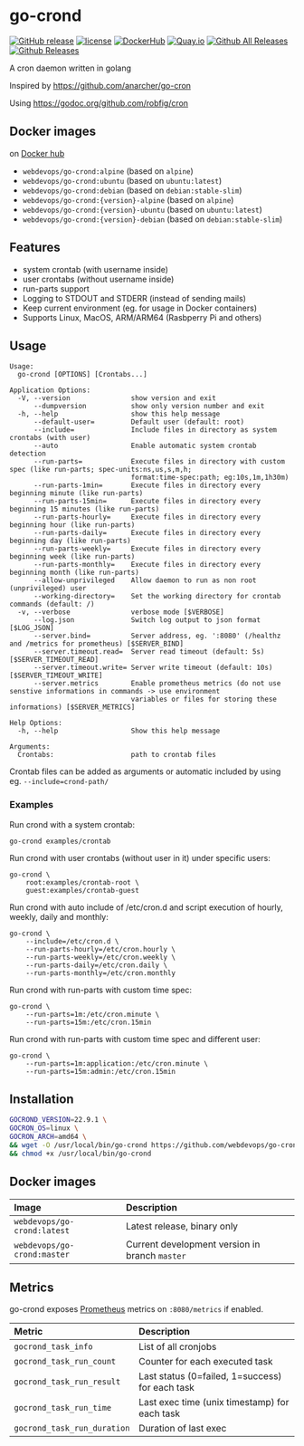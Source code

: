 # go-crond

[![GitHub release](https://img.shields.io/github/release/webdevops/go-crond.svg)](https://github.com/webdevops/go-crond/releases)
[![license](https://img.shields.io/github/license/webdevops/go-crond.svg)](https://github.com/webdevops/go-crond/blob/master/LICENSE)
[![DockerHub](https://img.shields.io/badge/DockerHub-webdevops%2Fgo--crond-blue)](https://hub.docker.com/r/webdevops/go-crond/)
[![Quay.io](https://img.shields.io/badge/Quay.io-webdevops%2Fgo--crond-blue)](https://quay.io/repository/webdevops/go-crond)
[![Github All Releases](https://img.shields.io/github/downloads/webdevops/go-crond/total.svg)]()
[![Github Releases](https://img.shields.io/github/downloads/webdevops/go-crond/latest/total.svg)]()

A cron daemon written in golang

Inspired by https://github.com/anarcher/go-cron

Using https://godoc.org/github.com/robfig/cron

## Docker images

on [Docker hub](https://hub.docker.com/repository/docker/webdevops/go-crond/tags)

- `webdevops/go-crond:alpine` (based on `alpine`)
- `webdevops/go-crond:ubuntu` (based on `ubuntu:latest`)
- `webdevops/go-crond:debian` (based on `debian:stable-slim`)
- `webdevops/go-crond:{version}-alpine` (based on `alpine`)
- `webdevops/go-crond:{version}-ubuntu` (based on `ubuntu:latest`)
- `webdevops/go-crond:{version}-debian` (based on `debian:stable-slim`)

## Features

- system crontab (with username inside)
- user crontabs (without username inside)
- run-parts support
- Logging to STDOUT and STDERR (instead of sending mails)
- Keep current environment (eg. for usage in Docker containers)
- Supports Linux, MacOS, ARM/ARM64 (Rasbperry Pi and others)

## Usage

```
Usage:
  go-crond [OPTIONS] [Crontabs...]

Application Options:
  -V, --version               show version and exit
      --dumpversion           show only version number and exit
  -h, --help                  show this help message
      --default-user=         Default user (default: root)
      --include=              Include files in directory as system crontabs (with user)
      --auto                  Enable automatic system crontab detection
      --run-parts=            Execute files in directory with custom spec (like run-parts; spec-units:ns,us,s,m,h;
                              format:time-spec:path; eg:10s,1m,1h30m)
      --run-parts-1min=       Execute files in directory every beginning minute (like run-parts)
      --run-parts-15min=      Execute files in directory every beginning 15 minutes (like run-parts)
      --run-parts-hourly=     Execute files in directory every beginning hour (like run-parts)
      --run-parts-daily=      Execute files in directory every beginning day (like run-parts)
      --run-parts-weekly=     Execute files in directory every beginning week (like run-parts)
      --run-parts-monthly=    Execute files in directory every beginning month (like run-parts)
      --allow-unprivileged    Allow daemon to run as non root (unprivileged) user
      --working-directory=    Set the working directory for crontab commands (default: /)
  -v, --verbose               verbose mode [$VERBOSE]
      --log.json              Switch log output to json format [$LOG_JSON]
      --server.bind=          Server address, eg. ':8080' (/healthz and /metrics for prometheus) [$SERVER_BIND]
      --server.timeout.read=  Server read timeout (default: 5s) [$SERVER_TIMEOUT_READ]
      --server.timeout.write= Server write timeout (default: 10s) [$SERVER_TIMEOUT_WRITE]
      --server.metrics        Enable prometheus metrics (do not use senstive informations in commands -> use environment
                              variables or files for storing these informations) [$SERVER_METRICS]

Help Options:
  -h, --help                  Show this help message

Arguments:
  Crontabs:                   path to crontab files
```

Crontab files can be added as arguments or automatic included by using eg. `--include=crond-path/`

### Examples

Run crond with a system crontab:

    go-crond examples/crontab


Run crond with user crontabs (without user in it) under specific users:

    go-crond \
        root:examples/crontab-root \
        guest:examples/crontab-guest


Run crond with auto include of /etc/cron.d and script execution of hourly, weekly, daily and monthly:

    go-crond \
        --include=/etc/cron.d \
        --run-parts-hourly=/etc/cron.hourly \
        --run-parts-weekly=/etc/cron.weekly \
        --run-parts-daily=/etc/cron.daily \
        --run-parts-monthly=/etc/cron.monthly

Run crond with run-parts with custom time spec:

    go-crond \
        --run-parts=1m:/etc/cron.minute \
        --run-parts=15m:/etc/cron.15min

Run crond with run-parts with custom time spec and different user:

    go-crond \
        --run-parts=1m:application:/etc/cron.minute \
        --run-parts=15m:admin:/etc/cron.15min

## Installation

```bash
GOCROND_VERSION=22.9.1 \
GOCRON_OS=linux \
GOCRON_ARCH=amd64 \
&& wget -O /usr/local/bin/go-crond https://github.com/webdevops/go-crond/releases/download/${GOCROND_VERSION}/go-crond.${GOCRON_OS}.${GOCRON_ARCH} \
&& chmod +x /usr/local/bin/go-crond
```

## Docker images

| Image                       | Description                                    |
|:----------------------------|:-----------------------------------------------|
| `webdevops/go-crond:latest` | Latest release, binary only                    |
| `webdevops/go-crond:master` | Current development version in branch `master` |

## Metrics

go-crond exposes [Prometheus][] metrics on `:8080/metrics` if enabled.


| Metric                      | Description                                     |
|:----------------------------|:------------------------------------------------|
| `gocrond_task_info`         | List of all cronjobs                            |
| `gocrond_task_run_count`    | Counter for each executed task                  |
| `gocrond_task_run_result`   | Last status (0=failed, 1=success) for each task |
| `gocrond_task_run_time`     | Last exec time (unix timestamp) for each task   |
| `gocrond_task_run_duration` | Duration of last exec                           |

[Prometheus]: https://prometheus.io/
